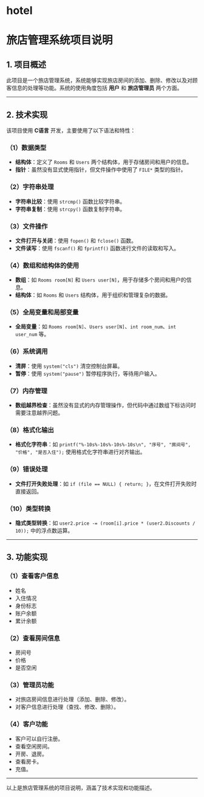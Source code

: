 # hotel
# 旅店管理系统项目说明

## 1. 项目概述
此项目是一个旅店管理系统，系统能够实现旅店房间的添加、删除、修改以及对顾客信息的处理等功能。系统的使用角度包括 **用户** 和 **旅店管理员** 两个方面。

---

## 2. 技术实现
该项目使用 **C语言** 开发，主要使用了以下语法和特性：

### （1）数据类型
- **结构体**：定义了 `Rooms` 和 `Users` 两个结构体，用于存储房间和用户的信息。
- **指针**：虽然没有显式使用指针，但文件操作中使用了 `FILE*` 类型的指针。

### （2）字符串处理
- **字符串比较**：使用 `strcmp()` 函数比较字符串。
- **字符串复制**：使用 `strcpy()` 函数复制字符串。

### （3）文件操作
- **文件打开与关闭**：使用 `fopen()` 和 `fclose()` 函数。
- **文件读写**：使用 `fscanf()` 和 `fprintf()` 函数进行文件的读取和写入。

### （4）数组和结构体的使用
- **数组**：如 `Rooms room[N]` 和 `Users user[N]`，用于存储多个房间和用户的信息。
- **结构体**：如 `Rooms` 和 `Users` 结构体，用于组织和管理复杂的数据。

### （5）全局变量和局部变量
- **全局变量**：如 `Rooms room[N]`、`Users user[N]`、`int room_num`、`int user_num` 等。

### （6）系统调用
- **清屏**：使用 `system("cls")` 清空控制台屏幕。
- **暂停**：使用 `system("pause")` 暂停程序执行，等待用户输入。

### （7）内存管理
- **数组越界检查**：虽然没有显式的内存管理操作，但代码中通过数组下标访问时需要注意越界问题。

### （8）格式化输出
- **格式化字符串**：如 `printf("%-10s%-10s%-10s%-10s\n", "序号", "房间号", "价格", "是否入住");` 使用格式化字符串进行对齐输出。

### （9）错误处理
- **文件打开失败处理**：如 `if (file == NULL) { return; }`，在文件打开失败时直接返回。

### （10）类型转换
- **隐式类型转换**：如 `user2.price -= (room[i].price * (user2.Discounts / 10));` 中的浮点数运算。

---

## 3. 功能实现
### （1）查看客户信息
- 姓名
- 入住情况
- 身份标志
- 账户余额
- 累计余额

### （2）查看房间信息
- 房间号
- 价格
- 是否空闲

### （3）管理员功能
- 对旅店房间信息进行处理（添加、删除、修改）。
- 对客户信息进行处理（查找、修改、删除）。

### （4）客户功能
- 客户可以自行注册。
- 查看空闲房间。
- 开房、退房。
- 查看房卡。
- 充值。

---

以上是旅店管理系统的项目说明，涵盖了技术实现和功能描述。
